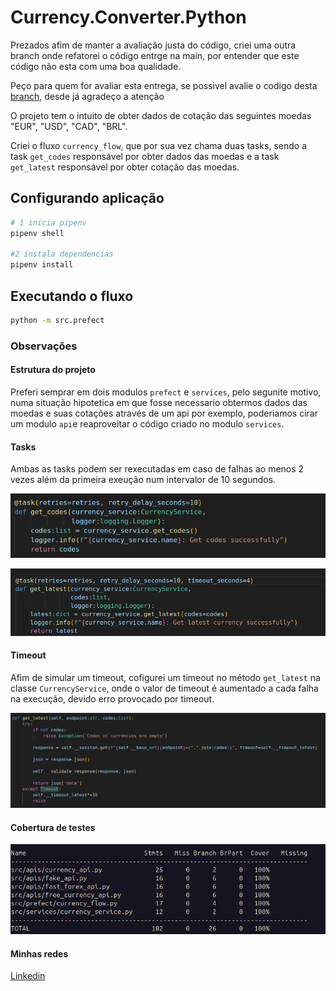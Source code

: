 # Currency.Converter.Python

Prezados afim de manter a avaliação justa do código, criei uma outra branch onde refatorei o código entrge na main, por entender que este código não esta com uma boa qualidade.

Peço para quem for avaliar esta entrega, se possivel avalie o codigo desta [branch](https://github.com/fcesarr/Currency.Converter.Python/tree/feature/implement_new_api), desde já agradeço a atenção

O projeto tem o intuito de obter dados de cotação das seguintes moedas "EUR", "USD", "CAD", "BRL".

Criei o fluxo `currency_flow`, que por sua vez chama duas tasks, sendo a task `get_codes` responsável por obter dados das moedas e a task `get_latest` responsável por obter cotação das moedas.

## Configurando aplicação

```bash
# 1 inicia pipenv
pipenv shell

#2 instala dependencias
pipenv install
```

## Executando o fluxo

```bash
python -m src.prefect
```

### Observações

#### Estrutura do projeto

Preferi semprar em dois modulos `prefect` e `services`, pelo segunite motivo, numa situação hipotetica em que fosse necessario obtermos dados das moedas e suas cotações através de um api por exemplo, poderiamos cirar um modulo `api`e reaproveitar o código criado no modulo `services`.

#### Tasks

Ambas as tasks podem ser rexecutadas em caso de falhas ao menos 2 vezes além da primeira exeução num intervalor de 10 segundos.

![alt text](img/image.png)

![alt text](img/image-1.png)

#### Timeout

Afim de simular um timeout, cofigurei um timeout no método `get_latest` na classe `CurrencyService`, onde o valor de timeout é aumentado a cada  falha na execução, devido erro provocado por timeout.

![alt text](img/image-2.png)

#### Cobertura de testes

![alt text](img/image-3.png)

#### Minhas redes
[Linkedin](https://www.linkedin.com/in/fernando-cesar-da-silva-4615753a/)
